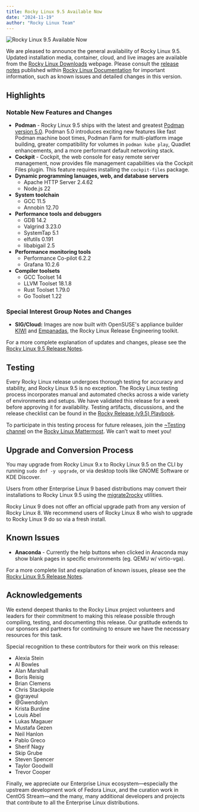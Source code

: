 ```yaml
---
title: Rocky Linux 9.5 Available Now
date: "2024-11-19"
author: "Rocky Linux Team"
---
```


![Rocky Linux 9.5 Available Now](/images/news/rocky-linux-9-5-ga-release-header.png)

We are pleased to announce the general availability of Rocky Linux 9.5. Updated installation media, container, cloud, and live images are available from the [Rocky Linux Downloads](https://rockylinux.org/download) webpage. Please consult the [release notes](https://docs.rockylinux.org/release_notes/9_5/) published within [Rocky Linux Documentation](https://docs.rockylinux.org/) for important information, such as known issues and detailed changes in this version.

## Highlights

### Notable New Features and Changes

- **Podman** - Rocky Linux 9.5 ships with the latest and greatest [Podman version 5.0](https://blog.podman.io/2024/03/podman-5-0-has-been-released/). Podman 5.0 introduces exciting new features like fast Podman machine boot times, Podman Farm for multi-platform image building, greater compatibility for volumes in `podman kube play`, Quadlet enhancements, and a more performant default networking stack.
- **Cockpit** - Cockpit, the web console for easy remote server management, now provides file management capabilities via the Cockpit Files plugin. This feature requires installing the `cockpit-files` package.
- **Dynamic programming lanuages, web, and database servers**
  - Apache HTTP Server 2.4.62
  - Node.js 22
- **System toolchain**
  - GCC 11.5
  - Annobin 12.70
- **Performance tools and debuggers**
  - GDB 14.2
  - Valgrind 3.23.0
  - SystemTap 5.1
  - elfutils 0.191
  - libabigail 2.5
- **Performance monitoring tools**
  - Performance Co-pilot 6.2.2
  - Grafana 10.2.6
- **Compiler toolsets**
  - GCC Toolset 14
  - LLVM Toolset 18.1.8
  - Rust Toolset 1.79.0
  - Go Toolset 1.22

### Special Interest Group Notes and Changes

- **SIG/Cloud:** Images are now built with OpenSUSE's appliance builder [KIWI](https://github.com/OSInside/kiwi/) and [Empanadas](https://git.resf.org/sig_core/toolkit), the Rocky Linux Release Engineering toolkit.

For a more complete explanation of updates and changes, please see the [Rocky Linux 9.5 Release Notes](https://docs.rockylinux.org/release_notes/9_5/).

## Testing

Every Rocky Linux release undergoes thorough testing for accuracy and stability, and Rocky Linux 9.5 is no exception. The Rocky Linux testing process incorporates manual and automated checks across a wide variety of environments and setups. We have validated this release for a week before approving it for availability. Testing artifacts, discussions, and the release checklist can be found in the [Rocky Release (v9.5) Playbook](https://chat.rockylinux.org/playbooks/runs/cit8u75x17nkzyuog955fn3swa).

To participate in this testing process for future releases, join the [~Testing channel](https://chat.rockylinux.org/rocky-linux/channels/testing) on the [Rocky Linux Mattermost](https://chat.rockylinux.org/). We can’t wait to meet you!

## Upgrade and Conversion Process

You may upgrade from Rocky Linux 9.x to Rocky Linux 9.5 on the CLI by running `sudo dnf -y upgrade`, or via desktop tools like GNOME Software or KDE Discover.

Users from other Enterprise Linux 9 based distributions may convert their installations to Rocky Linux 9.5 using the [migrate2rocky](https://docs.rockylinux.org/guides/migrate2rocky/) utilities.

Rocky Linux 9 does not offer an official upgrade path from any version of Rocky Linux 8. We recommend users of Rocky Linux 8 who wish to upgrade to Rocky Linux 9 do so via a fresh install.

## Known Issues

- **Anaconda** - Currently the help buttons when clicked in Anaconda may show blank pages in specific environments (eg. QEMU w/ virtio-vga).

For a more complete list and explanation of known issues, please see the [Rocky Linux 9.5 Release Notes](https://docs.rockylinux.org/release_notes/9_5/).

## Acknowledgements

We extend deepest thanks to the Rocky Linux project volunteers and leaders for their commitment to making this release possible through compiling, testing, and documenting this release. Our gratitude extends to our sponsors and partners for continuing to ensure we have the necessary resources for this task.

Special recognition to these contributors for their work on this release:

- Alexia Stein
- Al Bowles
- Alan Marshall
- Boris Reisig
- Brian Clemens
- Chris Stackpole
- @grayeul
- @Gwendolyn
- Krista Burdine
- Louis Abel
- Lukas Magauer
- Mustafa Gezen
- Neil Hanlon
- Pablo Greco
- Sherif Nagy
- Skip Grube
- Steven Spencer
- Taylor Goodwill
- Trevor Cooper

Finally, we appreciate our Enterprise Linux ecosystem—especially the upstream development work of Fedora Linux, and the curation work in CentOS Stream—and the many, many additional developers and projects that contribute to all the Enterprise Linux distributions.
